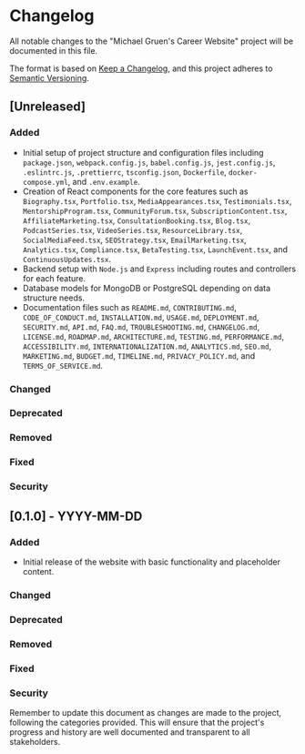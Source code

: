 # Changelog

All notable changes to the "Michael Gruen's Career Website" project will be documented in this file.

The format is based on [Keep a Changelog](https://keepachangelog.com/en/1.0.0/), and this project adheres to [Semantic Versioning](https://semver.org/spec/v2.0.0.html).

## [Unreleased]

### Added
- Initial setup of project structure and configuration files including `package.json`, `webpack.config.js`, `babel.config.js`, `jest.config.js`, `.eslintrc.js`, `.prettierrc`, `tsconfig.json`, `Dockerfile`, `docker-compose.yml`, and `.env.example`.
- Creation of React components for the core features such as `Biography.tsx`, `Portfolio.tsx`, `MediaAppearances.tsx`, `Testimonials.tsx`, `MentorshipProgram.tsx`, `CommunityForum.tsx`, `SubscriptionContent.tsx`, `AffiliateMarketing.tsx`, `ConsultationBooking.tsx`, `Blog.tsx`, `PodcastSeries.tsx`, `VideoSeries.tsx`, `ResourceLibrary.tsx`, `SocialMediaFeed.tsx`, `SEOStrategy.tsx`, `EmailMarketing.tsx`, `Analytics.tsx`, `Compliance.tsx`, `BetaTesting.tsx`, `LaunchEvent.tsx`, and `ContinuousUpdates.tsx`.
- Backend setup with `Node.js` and `Express` including routes and controllers for each feature.
- Database models for MongoDB or PostgreSQL depending on data structure needs.
- Documentation files such as `README.md`, `CONTRIBUTING.md`, `CODE_OF_CONDUCT.md`, `INSTALLATION.md`, `USAGE.md`, `DEPLOYMENT.md`, `SECURITY.md`, `API.md`, `FAQ.md`, `TROUBLESHOOTING.md`, `CHANGELOG.md`, `LICENSE.md`, `ROADMAP.md`, `ARCHITECTURE.md`, `TESTING.md`, `PERFORMANCE.md`, `ACCESSIBILITY.md`, `INTERNATIONALIZATION.md`, `ANALYTICS.md`, `SEO.md`, `MARKETING.md`, `BUDGET.md`, `TIMELINE.md`, `PRIVACY_POLICY.md`, and `TERMS_OF_SERVICE.md`.

### Changed

### Deprecated

### Removed

### Fixed

### Security

## [0.1.0] - YYYY-MM-DD

### Added
- Initial release of the website with basic functionality and placeholder content.

### Changed

### Deprecated

### Removed

### Fixed

### Security

Remember to update this document as changes are made to the project, following the categories provided. This will ensure that the project's progress and history are well documented and transparent to all stakeholders.